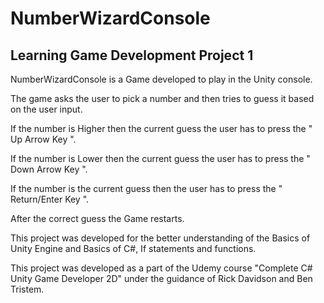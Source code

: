 # NumberWizardConsole
## Learning Game Development Project 1

NumberWizardConsole is a Game developed to play in the Unity console.

The game asks the user to pick a number and then tries to guess it based on the user input.

If the number is Higher then the current guess the user has to press the " Up Arrow Key ".

If the number is Lower then the current guess the user has to press the " Down Arrow Key ".

If the number is the current guess then the user has to press the " Return/Enter Key ".

After the correct guess the Game restarts.

This project was developed for the better understanding of the Basics of Unity Engine and Basics of C#, If statements and functions. 

This project was developed as a part of the Udemy course "Complete C# Unity Game Developer 2D" under the guidance of Rick Davidson and Ben Tristem.
